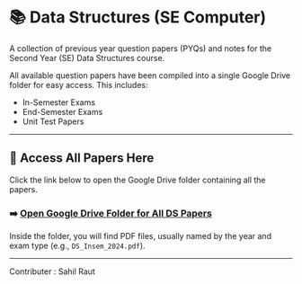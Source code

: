 
# 📚 Data Structures (SE Computer)

A collection of previous year question papers (PYQs) and notes for the Second Year (SE) Data Structures course.

All available question papers have been compiled into a single Google Drive folder for easy access. This includes:

* In-Semester Exams
* End-Semester Exams
* Unit Test Papers

---

## 📂 Access All Papers Here

Click the link below to open the Google Drive folder containing all the papers.

### ➡️ [Open Google Drive Folder for All DS Papers](https://drive.google.com/drive/folders/1hwcXS1AeH4mPoT8d1jxJDRX2hmdTf0CQ?usp=drive_link)

Inside the folder, you will find PDF files, usually named by the year and exam type (e.g., `DS_Insem_2024.pdf`).

---

 Contributer : Sahil Raut

